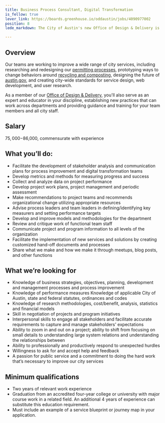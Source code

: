 ```yaml
---
title: Business Process Consultant, Digital Transformation
is_fellow: true
lever_link: https://boards.greenhouse.io/oddaustin/jobs/4090977002
position: 8
lede_markdown: The City of Austin's new Office of Design & Delivery is looking for a strategic leader to help improve our processes in how we work across teams and departments.

---
```


## Overview


Our teams are working to improve a wide range of city services, including researching and redesigning our [permitting processes](http://permittingatx.com/), prototyping ways to change behaviors around [recycling and composting](http://projects.austintexas.io/projects/vision-zero-waste/about/overview/), designing the future of [austin.gov](http://alpha.austin.gov/), and creating city-wide standards for service design, web development, and user research.		

As a member of our [Office of Design & Delivery](http://odd.austintexas.io/), you'll also serve as an expert and educator in your discipline, establishing new practices that can work across departments and providing guidance and training for your team members and all city staff.

## Salary		
$75,000-$86,000, commensurate with experience		

## What you’ll do:		
* Facilitate the development of stakeholder analysis and communication plans for process improvement and digital transformation teams
* Develop metrics and methods for measuring progress and success
* Collect and analyze data on project performance
* Develop project work plans, project management and periodic assessment
* Make recommendations to project teams and recommends organizational change utilizing appropriate resources
* Advise process leaders and team leaders in defining/identifying key measurers and setting performance targets
* Develop and improve models and methodologies for the department
* Review and critique work of functional team staff
* Communicate project and program information to all levels of the organization
* Facilitate the implementation of new services and solutions by creating customized hand-off documents and processes
* Share what we make and how we make it through meetups, blog posts, and other functions


## What we’re looking for		
* Knowledge of business strategies, objectives, planning, development and management processes and process improvement
* Knowledge of performance measures Knowledge of applicable City of Austin, state and federal statutes, ordinances and codes
* Knowledge of research methodologies, cost/benefit, analysis, statistics and financial models
* Skill in negotiation of projects and program initiatives
* Interpersonal skills to engage all stakeholders and facilitate accurate requirements to capture and manage stakeholders' expectations
* Ability to zoom in and out on a project; ability to shift from focusing on small details to understanding large system relations and understanding the relationships between
* Ability to professionally and productively respond to unexpected hurdles
* Willingness to ask for and accept help and feedback
* A passion for public service and a commitment to doing the hard work that’s necessary to improve our city services


## Minimum qualifications		
* Two years of relevant work experience		
* Graduation from an accredited four-year college or university with major course work in a related field. An additional 4 years of experience can substitute this education requirement.
* Must include an example of a service blueprint or journey map in your application.

